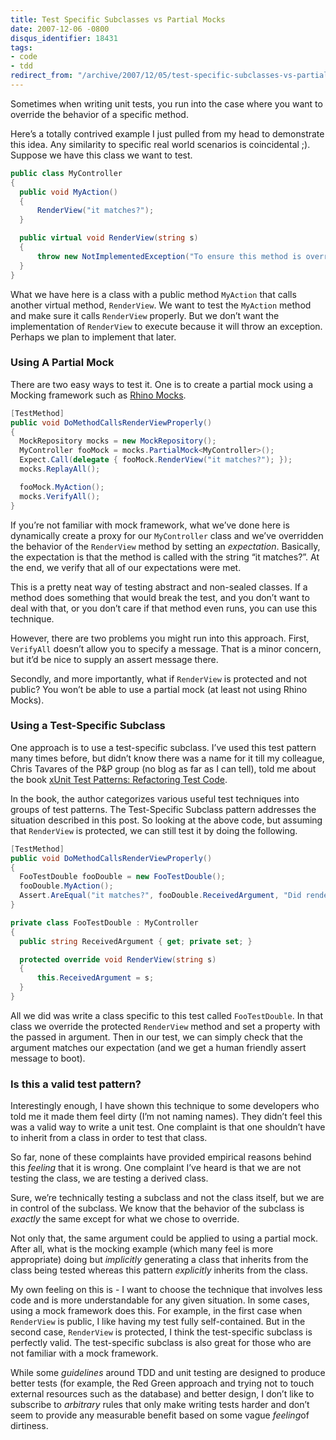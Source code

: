 ```yaml
---
title: Test Specific Subclasses vs Partial Mocks
date: 2007-12-06 -0800
disqus_identifier: 18431
tags:
- code
- tdd
redirect_from: "/archive/2007/12/05/test-specific-subclasses-vs-partial-mocks.aspx/"
---
```


Sometimes when writing unit tests, you run into the case where you want
to override the behavior of a specific method.

Here’s a totally contrived example I just pulled from my head to
demonstrate this idea. Any similarity to specific real world scenarios
is coincidental ;). Suppose we have this class we want to test.

```csharp
public class MyController
{
  public void MyAction()
  {
      RenderView("it matches?");
  }

  public virtual void RenderView(string s)
  {
      throw new NotImplementedException("To ensure this method is overridden.");
  }
}
```

What we have here is a class with a public method `MyAction` that calls
another virtual method, `RenderView`. We want to test the `MyAction`
method and make sure it calls `RenderView` properly. But we don’t want
the implementation of `RenderView` to execute because it will throw an
exception. Perhaps we plan to implement that later.

### Using A Partial Mock

There are two easy ways to test it. One is to create a partial mock
using a Mocking framework such as [Rhino
Mocks](http://www.ayende.com/projects/rhino-mocks.aspx "Rhino Mocks homepage").

```csharp
[TestMethod]
public void DoMethodCallsRenderViewProperly()
{
  MockRepository mocks = new MockRepository();
  MyController fooMock = mocks.PartialMock<MyController>();
  Expect.Call(delegate { fooMock.RenderView("it matches?"); });
  mocks.ReplayAll();

  fooMock.MyAction();
  mocks.VerifyAll();
}
```

If you’re not familiar with mock framework, what we’ve done here is
dynamically create a proxy for our `MyController` class and we’ve
overridden the behavior of the `RenderView` method by setting an
*expectation*. Basically, the expectation is that the method is called
with the string “it matches?”. At the end, we verify that all of our
expectations were met.

This is a pretty neat way of testing abstract and non-sealed classes. If
a method does something that would break the test, and you don’t want to
deal with that, or you don’t care if that method even runs, you can use
this technique.

However, there are two problems you might run into this approach. First,
`VerifyAll` doesn’t allow you to specify a message. That is a minor
concern, but it’d be nice to supply an assert message there.

Secondly, and more importantly, what if `RenderView` is protected and
not public? You won’t be able to use a partial mock (at least not using
Rhino Mocks).

### Using a Test-Specific Subclass

One approach is to use a test-specific subclass. I’ve used this test
pattern many times before, but didn’t know there was a name for it till
my colleague, Chris Tavares of the P&P group (no blog as far as I can
tell), told me about the book [xUnit Test Patterns: Refactoring Test
Code](http://www.amazon.com/gp/product/0131495054?ie=UTF8&tag=youvebeenhaac-20&linkCode=as2&camp=1789&creative=9325&creativeASIN=0131495054 "xUnit Test Patterns on Amazon").

In the book, the author categorizes various useful test techniques into
groups of test patterns. The Test-Specific Subclass pattern addresses
the situation described in this post. So looking at the above code, but
assuming that `RenderView` is protected, we can still test it by doing
the following.

```csharp
[TestMethod]
public void DoMethodCallsRenderViewProperly()
{
  FooTestDouble fooDouble = new FooTestDouble();
  fooDouble.MyAction();
  Assert.AreEqual("it matches?", fooDouble.ReceivedArgument, "Did render the right view.");
}

private class FooTestDouble : MyController
{
  public string ReceivedArgument { get; private set; }

  protected override void RenderView(string s)
  {
      this.ReceivedArgument = s;
  }
}
```

All we did was write a class specific to this test called
`FooTestDouble`. In that class we override the protected `RenderView`
method and set a property with the passed in argument. Then in our test,
we can simply check that the argument matches our expectation (and we
get a human friendly assert message to boot).

### Is this a valid test pattern?

Interestingly enough, I have shown this technique to some developers who
told me it made them feel dirty (I’m not naming names). They didn’t feel
this was a valid way to write a unit test. One complaint is that one
shouldn’t have to inherit from a class in order to test that class.

So far, none of these complaints have provided empirical reasons behind
this *feeling* that it is wrong. One complaint I’ve heard is that we are
not testing the class, we are testing a derived class.

Sure, we’re technically testing a subclass and not the class itself, but
we are in control of the subclass. We know that the behavior of the
subclass is *exactly* the same except for what we chose to override.

Not only that, the same argument could be applied to using a partial
mock. After all, what is the mocking example (which many feel is more
appropriate) doing but *implicitly* generating a class that inherits
from the class being tested whereas this pattern *explicitly* inherits
from the class.

My own feeling on this is - I want to choose the technique that involves
less code and is more understandable for any given situation. In some
cases, using a mock framework does this. For example, in the first case
when `RenderView` is public, I like having my test fully self-contained.
But in the second case, `RenderView` is protected, I think the
test-specific subclass is perfectly valid. The test-specific subclass is
also great for those who are not familiar with a mock framework.

While some *guidelines* around TDD and unit testing are designed to
produce better tests (for example, the Red Green approach and trying not
to touch external resources such as the database) and better design, I
don’t like to subscribe to *arbitrary* rules that only make writing
tests harder and don’t seem to provide any measurable benefit based on
some vague *feeling*of dirtiness.

